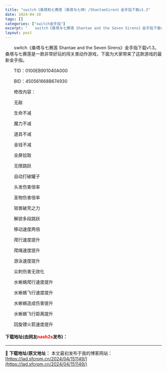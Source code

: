 ```yaml
---
title: "switch《桑塔和七赛莲（桑塔与七神）/ShantaeSiren》金手指下载v1.3"
date: 2024-04-10
tags: []
categories: ["switch金手指"]
excerpt: "　　switch《桑塔与七赛莲 Shantae and the Seven Sirens》金手指下载v1.3。桑塔与七赛莲是一款非常好玩的闯关类动作游戏，下面为大家带来了这款游戏的最新金手指。 　　TID：0100EB901040A000 　　BID：450561668B674930 　　修改内容：&hellip;"
layout: post
---
```


 <p>　　switch《桑塔与七赛莲 Shantae and the Seven Sirens》金手指下载v1.3。桑塔与七赛莲是一款非常好玩的闯关类动作游戏，下面为大家带来了这款游戏的最新金手指。</p> <p>　　TID：0100EB901040A000</p> <p>　　BID：450561668B674930</p> <p>　　修改内容：</p> <p>　　无敌</p> <p>　　生命不减</p> <p>　　魔力不减</p> <p>　　道具不减</p> <p>　　金钱不减</p> <p>　　全屏拾取</p> <p>　　无限跳跃</p> <p>　　自动打破罐子</p> <p>　　头发伤害倍率</p> <p>　　圣物伤害倍率</p> <p>　　钳兽破壳之力</p> <p>　　解锁多段跳跃</p> <p>　　移动速度两倍</p> <p>　　爬行速度提升</p> <p>　　爬绳速度提升</p> <p>　　游泳速度提升</p> <p>　　尖刺伤害无效化</p> <p>　　水蜥蜴爬行速度提升</p> <p>　　水蜥蜴飞行速度提升</p> <p>　　水蜥蜴造成伤害提升</p> <p>　　水蜥蜴飞行距离提升</p> <p>　　回旋镖火箭速度提升</p> <p><h4>下载地址(由网友<font color="red">nash2s</font>发布)：</h4></p> 

---
📖 **下载地址/原文地址：** 本文最初发布于我的博客网站：[https://lad.sfcrom.cn/2024/04/151149/](https://lad.sfcrom.cn/2024/04/151149/)

